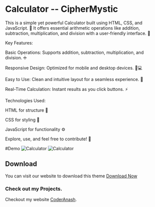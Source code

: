 # Calculator -- CipherMystic

This is a simple yet powerful Calculator built using HTML, CSS, and JavaScript. 🚀 It offers essential arithmetic operations like addition, subtraction, multiplication, and division with a user-friendly interface. 🔢

Key Features:

Basic Operations: Supports addition, subtraction, multiplication, and division. ➗

Responsive Design: Optimized for mobile and desktop devices. 📱💻

Easy to Use: Clean and intuitive layout for a seamless experience. 🌟

Real-Time Calculation: Instant results as you click buttons. ⚡


Technologies Used:

HTML for structure 📝

CSS for styling 🎨

JavaScript for functionality ⚙️


Explore, use, and feel free to contribute! 🔧



#Demo
<img src="https://i.postimg.cc/WbcGSWq2/16.png" alt="Calculator">
<img src="https://i.postimg.cc/ryrG1Xmn/17.png" alt="Calculator">



## Download 

You can visit our website to download this theme <a href="mailto:anashmohd611@gmail.com">Download Now</a>

### Check out my Projects.
Checkout my website <a href="https://ciphermystic.me/">CoderAnash</a>.

